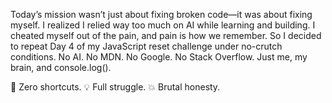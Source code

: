 Today’s mission wasn’t just about fixing broken code—it was about fixing myself.
I realized I relied way too much on AI while learning and building. I cheated myself out of the pain, and pain is how we remember. So I decided to repeat Day 4 of my JavaScript reset challenge under no-crutch conditions. No AI. No MDN. No Google. No Stack Overflow. Just me, my brain, and console.log().

🚫 Zero shortcuts.
💡 Full struggle.
💥 Brutal honesty.
